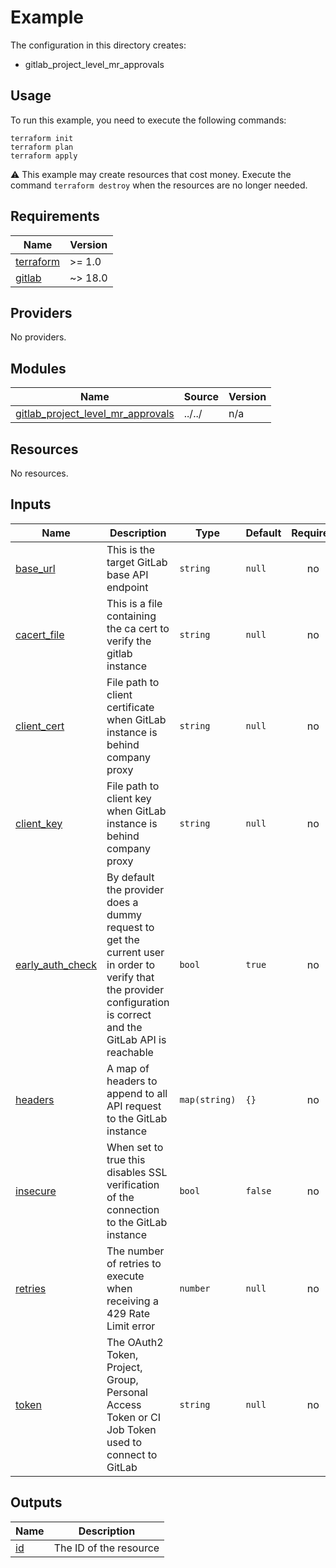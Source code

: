 # Example

The configuration in this directory creates:

* gitlab_project_level_mr_approvals

## Usage

To run this example, you need to execute the following commands:

```shell
terraform init
terraform plan
terraform apply
```

:warning: This example may create resources that cost money. Execute the
command `terraform destroy` when the resources are no longer needed.

<!-- BEGIN_TF_DOCS -->
## Requirements

| Name | Version |
|------|---------|
| <a name="requirement_terraform"></a> [terraform](#requirement\_terraform) | >= 1.0 |
| <a name="requirement_gitlab"></a> [gitlab](#requirement\_gitlab) | ~> 18.0 |

## Providers

No providers.

## Modules

| Name | Source | Version |
|------|--------|---------|
| <a name="module_gitlab_project_level_mr_approvals"></a> [gitlab\_project\_level\_mr\_approvals](#module\_gitlab\_project\_level\_mr\_approvals) | ../../ | n/a |

## Resources

No resources.

## Inputs

| Name | Description | Type | Default | Required |
|------|-------------|------|---------|:--------:|
| <a name="input_base_url"></a> [base\_url](#input\_base\_url) | This is the target GitLab base API endpoint | `string` | `null` | no |
| <a name="input_cacert_file"></a> [cacert\_file](#input\_cacert\_file) | This is a file containing the ca cert to verify the gitlab instance | `string` | `null` | no |
| <a name="input_client_cert"></a> [client\_cert](#input\_client\_cert) | File path to client certificate when GitLab instance is behind company proxy | `string` | `null` | no |
| <a name="input_client_key"></a> [client\_key](#input\_client\_key) | File path to client key when GitLab instance is behind company proxy | `string` | `null` | no |
| <a name="input_early_auth_check"></a> [early\_auth\_check](#input\_early\_auth\_check) | By default the provider does a dummy request to get the current user in order to verify that the provider configuration is correct and the GitLab API is reachable | `bool` | `true` | no |
| <a name="input_headers"></a> [headers](#input\_headers) | A map of headers to append to all API request to the GitLab instance | `map(string)` | `{}` | no |
| <a name="input_insecure"></a> [insecure](#input\_insecure) | When set to true this disables SSL verification of the connection to the GitLab instance | `bool` | `false` | no |
| <a name="input_retries"></a> [retries](#input\_retries) | The number of retries to execute when receiving a 429 Rate Limit error | `number` | `null` | no |
| <a name="input_token"></a> [token](#input\_token) | The OAuth2 Token, Project, Group, Personal Access Token or CI Job Token used to connect to GitLab | `string` | `null` | no |

## Outputs

| Name | Description |
|------|-------------|
| <a name="output_id"></a> [id](#output\_id) | The ID of the resource |
<!-- END_TF_DOCS -->
